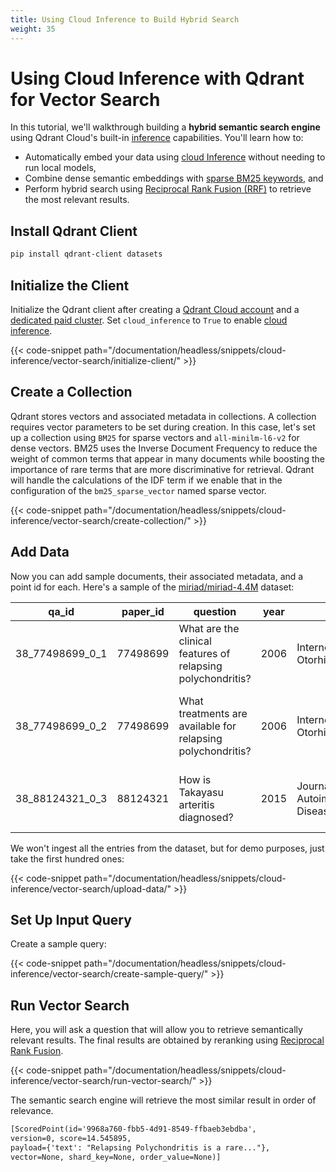 ```yaml
---
title: Using Cloud Inference to Build Hybrid Search
weight: 35
---
```

# Using Cloud Inference with Qdrant for Vector Search
In this tutorial, we'll walkthrough building a **hybrid semantic search engine** using Qdrant Cloud's built-in [inference](/documentation/cloud/inference/) capabilities. You'll learn how to:
- Automatically embed your data using [cloud Inference](/documentation/cloud/inference/) without needing to run local models,
- Combine dense semantic embeddings with [sparse BM25 keywords](https://qdrant.tech/documentation/advanced-tutorials/reranking-hybrid-search/),  and
- Perform hybrid search using  [Reciprocal Rank Fusion (RRF)](https://qdrant.tech/documentation/concepts/hybrid-queries/) to retrieve the most relevant results.
## Install Qdrant Client
```bash
pip install qdrant-client datasets
```
## Initialize the Client
Initialize the Qdrant client after creating a [Qdrant Cloud account](/documentation/cloud/) and a [dedicated paid cluster](/documentation/cloud/create-cluster/). Set `cloud_inference` to `True` to enable [cloud inference](/documentation/cloud/inference/). 

{{< code-snippet path="/documentation/headless/snippets/cloud-inference/vector-search/initialize-client/" >}}

## Create a Collection
Qdrant stores vectors and associated metadata in collections. A collection requires vector parameters to be set during creation. In this case, let's set up a collection using `BM25` for sparse vectors and `all-minilm-l6-v2` for dense vectors. BM25 uses the Inverse Document Frequency to reduce the weight of common terms that appear in many documents while boosting the importance of rare terms that are more discriminative for retrieval. Qdrant will handle the calculations of the IDF term if we enable that in the configuration of the `bm25_sparse_vector` named sparse vector.

{{< code-snippet path="/documentation/headless/snippets/cloud-inference/vector-search/create-collection/" >}}

## Add Data
Now you can add sample documents, their associated metadata, and a point id for each. Here's a sample of the [miriad/miriad-4.4M](https://huggingface.co/datasets/miriad/miriad-4.4M) dataset:

| qa_id              | paper_id | question                                              | year | venue                                | specialty    | passage_text                                          |
|--------------------|----------|-------------------------------------------------------|------|--------------------------------------|--------------|--------------------------------------------------------|
| 38_77498699_0_1    | 77498699 | What are the clinical features of relapsing polychondritis? | 2006 | Internet Journal of Otorhinolaryngology | Rheumatology | A 45-year-old man presented with painful swelling...  |
| 38_77498699_0_2    | 77498699 | What treatments are available for relapsing polychondritis? | 2006 | Internet Journal of Otorhinolaryngology | Rheumatology | Patient showed improvement after treatment with...     |
| 38_88124321_0_3    | 88124321 | How is Takayasu arteritis diagnosed?                  | 2015 | Journal of Autoimmune Diseases        | Rheumatology | A 32-year-old woman with fatigue and limb pain...      |

We won't ingest all the entries from the dataset, but for demo purposes, just take the first hundred ones:

{{< code-snippet path="/documentation/headless/snippets/cloud-inference/vector-search/upload-data/" >}}
## Set Up Input Query
Create a sample query:

{{< code-snippet path="/documentation/headless/snippets/cloud-inference/vector-search/create-sample-query/" >}}

## Run Vector Search
Here, you will ask a question that will allow you to retrieve semantically relevant results. The final results are obtained by reranking using [Reciprocal Rank Fusion](https://qdrant.tech/documentation/concepts/hybrid-queries/#hybrid-search).

{{< code-snippet path="/documentation/headless/snippets/cloud-inference/vector-search/run-vector-search/" >}}

The semantic search engine will retrieve the most similar result in order of relevance.
```markdown
[ScoredPoint(id='9968a760-fbb5-4d91-8549-ffbaeb3ebdba', 
version=0, score=14.545895, 
payload={'text': "Relapsing Polychondritis is a rare..."}, 
vector=None, shard_key=None, order_value=None)]
```